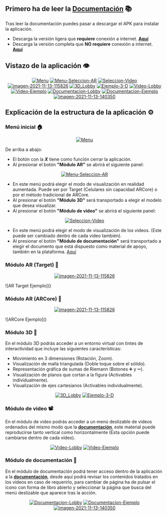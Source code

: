## Primero ha de leer la [Documentación](https://github.com/SrDeWitt1912/Solidos-De-Revolucion/raw/main/Vol%C3%BAmenes%20de%20s%C3%B3lidos.pdf) 📚

Tras leer la documentación puedes pasar a descargar el APK para instalar la aplicación.

- Descarga la versión ligera que **requiere** conexión a internet. [**Aquí**]()
- Descarga la versión completa que **NO requiere** conexión a internet. [**Aquí**](https://uc5b30cf1d2c16df50143e0f7d2b.dl.dropboxusercontent.com/cd/0/get/BaioLPTMjd4XjPULKcBjeQqd4Ozo8LIjnWitIJBoOx81XO4EN5OQy55TEZi9uch3RyTc1IoYOF93speZWqRGA7MelzdnzeA0x_sQI3lPhUna8fEjixe8pv7v7Elcw-oYhNQ0guaLSVliirQgIXIgMoYv/file#)

## Vistazo de la aplicación 👁

<p align="center">
  <a href="https://ibb.co/DD50h2X"><img src="https://i.ibb.co/kgQNjCn/Menu.png" alt="Menu" border="0"></a>
  <a href="https://ibb.co/1Gts08g"><img src="https://i.ibb.co/CK3Jwhc/Menu-Seleccion-AR.png" alt="Menu-Seleccion-AR" border="0"></a>
  <a href="https://ibb.co/vXvKcFq"><img src="https://i.ibb.co/hY1tg69/Seleccion-Video.png" alt="Seleccion-Video" border="0"></a>
  <a href="https://ibb.co/gmSs9Zq"><img src="https://i.ibb.co/mb9QT5Z/imagen-2021-11-13-115826.png" alt="imagen-2021-11-13-115826" border="0"></a>
  <a href="https://ibb.co/vD0Dc7J"><img src="https://i.ibb.co/pnYn1t3/3D-Lobby.png" alt="3D_Lobby" border="0"></a>
  <a href="https://ibb.co/68bmH86"><img src="https://i.ibb.co/jzGTyz7/Ejemplo-3-D.png" alt="Ejemplo-3-D" border="0"></a>
  <a href="https://ibb.co/svs97V0"><img src="https://i.ibb.co/7Jrth1w/Video-Lobby.png" alt="Video-Lobby" border="0"></a>
  <a href="https://ibb.co/brNM773"><img src="https://i.ibb.co/fCrzQQS/Video-Ejemplo.png" alt="Video-Ejemplo" border="0"></a>
  <a href="https://ibb.co/9wZJ41s"><img src="https://i.ibb.co/tZLS2v8/Documentacion-Lobby.png" alt="Documentacion-Lobby" border="0"></a>
  <a href="https://ibb.co/CBTkS1H"><img src="https://i.ibb.co/Y2qzVRL/Documentacion-Ejemplo.png" alt="Documentacion-Ejemplo" border="0"></a>
  <a href="https://ibb.co/qgqdN55"><img src="https://i.ibb.co/s1x2KHH/imagen-2021-11-13-140350.png" alt="imagen-2021-11-13-140350" border="0"></a>
 </p>

## Explicación de la estructura de la aplicación ⚙️
### Menú inicial 🏠
 
<p align="center">
  <a href="https://ibb.co/DD50h2X"><img src="https://i.ibb.co/kgQNjCn/Menu.png" alt="Menu" border="0"></a>
</p>

De arriba a abajo:
- El botón con la ***X*** tiene como función cerrar la aplicación.
- Al presionar el botón **"Módulo AR"** se abrirá el siguiente panel:

<p align="center">
  <a href="https://ibb.co/1Gts08g"><img src="https://i.ibb.co/CK3Jwhc/Menu-Seleccion-AR.png" alt="Menu-Seleccion-AR" border="0"></a>
</p>

- En este menú podrá elegir el modo de visualización en realidad aumentada. Puede ser por Target (Celulares sin capacidad ARCore) o por el método tradicional de ARCore.
- Al presionar el botón **"Módulo 3D"** será transportado a elegir el modelo que desea visualizar.
- Al presionar el botón **"Módulo de video"** se abrirá el siguiente panel:

<p align="center">
  <a href="https://ibb.co/vXvKcFq"><img src="https://i.ibb.co/hY1tg69/Seleccion-Video.png" alt="Seleccion-Video" border="0"></a>
</p>

- En este menú podrá elegir el modo de visualización de los videos. (Este puede ser cambiado dentro de cada video también).
- Al presionar el botón **"Módulo de documentación"** será transportado a elegir el documento que está dispuesto como material de apoyo, también en la plataforma. [Aquí](https://github.com/SrDeWitt1912/Solidos-De-Revolucion/raw/main/Vol%C3%BAmenes%20de%20s%C3%B3lidos.pdf)

### Módulo AR (Target) 🧊

<p align="center">
  <a href="https://ibb.co/gmSs9Zq"><img src="https://i.ibb.co/mb9QT5Z/imagen-2021-11-13-115826.png" alt="imagen-2021-11-13-115826" border="0"></a>
</p>
![AR Target Ejemplo]()

### Módulo AR (ARCore) 🧊

<p align="center">
  <a href="https://ibb.co/gmSs9Zq"><img src="https://i.ibb.co/mb9QT5Z/imagen-2021-11-13-115826.png" alt="imagen-2021-11-13-115826" border="0"></a>
</p>
![ARCore Ejemplo]()

### Módulo 3D 🧊

En el módulo 3D podrás acceder a un entorno virtual con tintes de interactividad que incluye las siguientes características:
- Movimiento en 3 dimensiones (Rotación, Zoom).
- Visualización de malla triangulada (Doble toque sobre el sólido).
- Representación gráfica de sumas de Riemann (Botones ➕ y ➖).
- Visualización de planos que cortan a la figura (Activables individualmente).
- Visualización de ejes cartesianos (Activables individualmente).

<p align="center">
  <a href="https://ibb.co/vD0Dc7J"><img src="https://i.ibb.co/pnYn1t3/3D-Lobby.png" alt="3D_Lobby" border="0"></a>
  <a href="https://ibb.co/68bmH86"><img src="https://i.ibb.co/jzGTyz7/Ejemplo-3-D.png" alt="Ejemplo-3-D" border="0"></a>
</p>

### Módulo de video 📽️

En el módulo de video podrás acceder a un menú deslizable de videos ordenados del mismo modo que la [**documentación**](https://github.com/SrDeWitt1912/Solidos-De-Revolucion/raw/main/Vol%C3%BAmenes%20de%20s%C3%B3lidos.pdf), este material puede reproducirse tanto vertical como horizontalmente (Esta opción puede cambiarse dentro de cada vídeo).

<p align="center">
  <a href="https://ibb.co/svs97V0"><img src="https://i.ibb.co/7Jrth1w/Video-Lobby.png" alt="Video-Lobby" border="0"></a>
  <a href="https://ibb.co/brNM773"><img src="https://i.ibb.co/fCrzQQS/Video-Ejemplo.png" alt="Video-Ejemplo" border="0"></a>
</p>

### Módulo de documentación 📖

En el módulo de documentación podrá tener acceso dentro de la aplicación a la [**documentación**](https://github.com/SrDeWitt1912/Solidos-De-Revolucion/raw/main/Vol%C3%BAmenes%20de%20s%C3%B3lidos.pdf), desde aquí podrá revisar los contenidos tratados en los videos en caso de requerirlo, para cambiar de página ha de pulsar el icono con forma de libro abierto y seleccionar la página que busca del menú deslizable que aparece tras la acción.

<p align="center">
  <a href="https://ibb.co/9wZJ41s"><img src="https://i.ibb.co/tZLS2v8/Documentacion-Lobby.png" alt="Documentacion-Lobby" border="0"></a>
  <a href="https://ibb.co/CBTkS1H"><img src="https://i.ibb.co/Y2qzVRL/Documentacion-Ejemplo.png" alt="Documentacion-Ejemplo" border="0"></a>
  <a href="https://ibb.co/qgqdN55"><img src="https://i.ibb.co/s1x2KHH/imagen-2021-11-13-140350.png" alt="imagen-2021-11-13-140350" border="0"></a>
</p>

